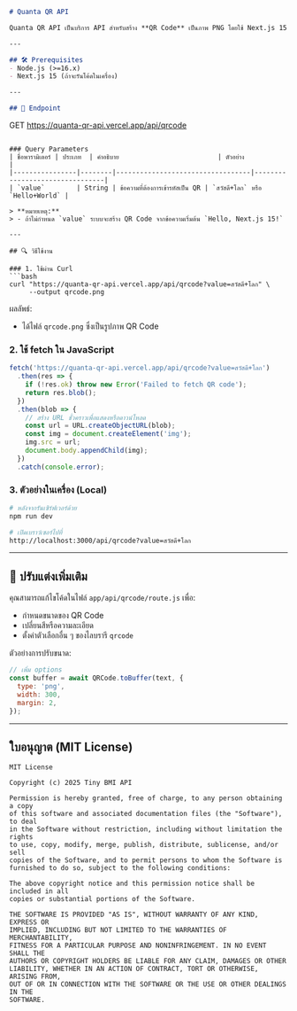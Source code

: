 ```markdown
# Quanta QR API

Quanta QR API เป็นบริการ API สำหรับสร้าง **QR Code** เป็นภาพ PNG โดยใช้ Next.js 15 App Router

---

## 🛠️ Prerequisites
- Node.js (>=16.x)
- Next.js 15 (ถ้าจะรันโค้ดในเครื่อง)

---

## 🚀 Endpoint

```
GET https://quanta-qr-api.vercel.app/api/qrcode
```

### Query Parameters
| ชื่อพารามิเตอร์ | ประเภท  | คำอธิบาย                         | ตัวอย่าง                      |
|----------------|--------|----------------------------------|--------------------------------|
| `value`        | String | ข้อความที่ต้องการเข้ารหัสเป็น QR | `สวัสดี+โลก` หรือ `Hello+World` |

> **หมายเหตุ:**
> - ถ้าไม่กำหนด `value` ระบบจะสร้าง QR Code จากข้อความเริ่มต้น `Hello, Next.js 15!`

---

## 🔍 วิธีใช้งาน

### 1. ใช้ผ่าน Curl
```bash
curl "https://quanta-qr-api.vercel.app/api/qrcode?value=สวัสดี+โลก" \
     --output qrcode.png
```
ผลลัพธ์:
- ได้ไฟล์ `qrcode.png` ซึ่งเป็นรูปภาพ QR Code

### 2. ใช้ fetch ใน JavaScript
```js
fetch('https://quanta-qr-api.vercel.app/api/qrcode?value=สวัสดี+โลก')
  .then(res => {
    if (!res.ok) throw new Error('Failed to fetch QR code');
    return res.blob();
  })
  .then(blob => {
    // สร้าง URL ชั่วคราวเพื่อแสดงหรือดาวน์โหลด
    const url = URL.createObjectURL(blob);
    const img = document.createElement('img');
    img.src = url;
    document.body.appendChild(img);
  })
  .catch(console.error);
```

### 3. ตัวอย่างในเครื่อง (Local)
```bash
# หลังจากรันเซิร์ฟเวอร์ด้วย
npm run dev

# เปิดเบราว์เซอร์ไปที่
http://localhost:3000/api/qrcode?value=สวัสดี+โลก
```

---

## 🎨 ปรับแต่งเพิ่มเติม
คุณสามารถแก้ไขโค้ดในไฟล์ `app/api/qrcode/route.js` เพื่อ:
- กำหนดขนาดของ QR Code
- เปลี่ยนสีหรือความละเอียด
- ตั้งค่าตัวเลือกอื่น ๆ ของไลบรารี `qrcode`

ตัวอย่างการปรับขนาด:
```js
// เพิ่ม options
const buffer = await QRCode.toBuffer(text, {
  type: 'png',
  width: 300,
  margin: 2,
});
```

---

## ใบอนุญาต (MIT License)

```
MIT License

Copyright (c) 2025 Tiny BMI API

Permission is hereby granted, free of charge, to any person obtaining a copy
of this software and associated documentation files (the "Software"), to deal
in the Software without restriction, including without limitation the rights
to use, copy, modify, merge, publish, distribute, sublicense, and/or sell
copies of the Software, and to permit persons to whom the Software is
furnished to do so, subject to the following conditions:

The above copyright notice and this permission notice shall be included in all
copies or substantial portions of the Software.

THE SOFTWARE IS PROVIDED "AS IS", WITHOUT WARRANTY OF ANY KIND, EXPRESS OR
IMPLIED, INCLUDING BUT NOT LIMITED TO THE WARRANTIES OF MERCHANTABILITY,
FITNESS FOR A PARTICULAR PURPOSE AND NONINFRINGEMENT. IN NO EVENT SHALL THE
AUTHORS OR COPYRIGHT HOLDERS BE LIABLE FOR ANY CLAIM, DAMAGES OR OTHER
LIABILITY, WHETHER IN AN ACTION OF CONTRACT, TORT OR OTHERWISE, ARISING FROM,
OUT OF OR IN CONNECTION WITH THE SOFTWARE OR THE USE OR OTHER DEALINGS IN THE
SOFTWARE.
```